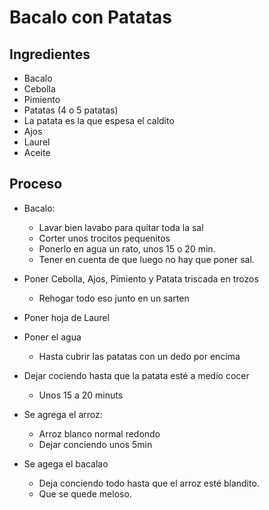 # Bacalo con Patatas

## Ingredientes

- Bacalo
- Cebolla
- Pimiento
- Patatas (4 o 5 patatas)
 - La patata es la que espesa el caldito
- Ajos
- Laurel
- Aceite

## Proceso

- Bacalo:
	- Lavar bien lavabo para quitar toda la sal
	- Corter unos trocitos pequenitos
	- Ponerlo en agua un rato, unos 15 o 20 min.
	- Tener en cuenta de que luego no hay que poner sal.

- Poner Cebolla, Ajos, Pimiento y Patata triscada en trozos
	- Rehogar todo eso junto en un sarten

- Poner hoja de Laurel

- Poner el agua
  - Hasta cubrir las patatas con un dedo por encima

- Dejar cociendo hasta que la patata esté a medio cocer
  - Unos 15 a 20 minuts

- Se agrega el arroz:
  - Arroz blanco normal redondo
  - Dejar conciendo unos 5min

- Se agega el bacalao
  - Deja conciendo todo hasta que el arroz esté blandito.
  - Que se quede meloso.

